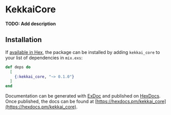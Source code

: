 # KekkaiCore

**TODO: Add description**

## Installation

If [available in Hex](https://hex.pm/docs/publish), the package can be installed
by adding `kekkai_core` to your list of dependencies in `mix.exs`:

```elixir
def deps do
  [
    {:kekkai_core, "~> 0.1.0"}
  ]
end
```

Documentation can be generated with [ExDoc](https://github.com/elixir-lang/ex_doc)
and published on [HexDocs](https://hexdocs.pm). Once published, the docs can
be found at [https://hexdocs.pm/kekkai_core](https://hexdocs.pm/kekkai_core).

